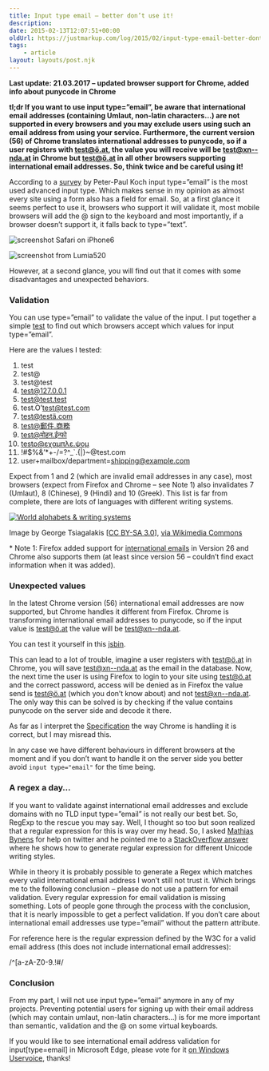 ```yaml
---
title: Input type email – better don’t use it!
description: 
date: 2015-02-13T12:07:51+00:00
oldUrl: https://justmarkup.com/log/2015/02/input-type-email-better-dont-use-it/
tags:
    - article
layout: layouts/post.njk
---
```


**Last update: 21.03.2017 – updated browser support for Chrome, added info about punycode in Chrome**

**tl;dr If you want to use input type=”email”, be aware that international email addresses (containing Umlaut, non-latin characters…) are not supported in every browsers and you may exclude users using such an email address from using your service. Furthermore, the current version (56) of Chrome translates international addresses to punycode, so if a user registers with test@ö.at, the value you will receive will be test@xn--nda.at in Chrome but test@ö.at in all other browsers supporting international email addresses. So, think twice and be careful using it!**

According to a [survey](http://www.quirksmode.org/blog/archives/2015/02/poll_results_po.html) by Peter-Paul Koch input type=”email” is the most used advanced input type. Which makes sense in my opinion as almost every site using a form also has a field for email. So, at a first glance it seems perfect to use it, browsers who support it will validate it, most mobile browsers will add the @ sign to the keyboard and most importantly, if a browser doesn’t support it, it falls back to type=”text”.

![screenshot Safari on iPhone6](https://justmarkup.com/log/wp-content/uploads/2015/02/safari_iphone6.png)

![screenshot from Lumia520](https://justmarkup.com/log/wp-content/uploads/2015/02/windows81_lumia520.png)

However, at a second glance, you will find out that it comes with some disadvantages and unexpected behaviors.

### Validation

You can use type=”email” to validate the value of the input. I put together a simple [test](https://jsbin.com/vakucin/2/edit?html,outputt) to find out which browsers accept which values for input type=”email”.

Here are the values I tested:  
1) test  
2) test@  
3) test@test  
4) test@127.0.0.1  
5) test@test.test  
6) test.O’test@test.com  
7) test@testä.com  
8) test@郵件.商務  
9) test@मोहन.ईन्फो  
10) testρ@εχαμπλε.ψομ  
11) !#$%&’\*+-/=?^\_\`.{|}~@test.com  
12) user+mailbox/department=shipping@example.com

Expect from 1 and 2 (which are invalid email addresses in any case), most browsers (expect from Firefox and Chrome – see Note 1) also invalidates 7 (Umlaut), 8 (Chinese), 9 (Hindi) and 10 (Greek). This list is far from complete, there are lots of languages with different writing systems.

[![World alphabets & writing systems](//upload.wikimedia.org/wikipedia/commons/thumb/a/aa/World_alphabets_%26_writing_systems.svg/1000px-World_alphabets_%26_writing_systems.svg.png)](http://commons.wikimedia.org/wiki/File%3AWorld_alphabets_%26_writing_systems.svg "By George Tsiagalakis [CC BY-SA 3.0 (http://creativecommons.org/licenses/by-sa/3.0)], via Wikimedia Commons")

Image by George Tsiagalakis \[[CC BY-SA 3.0](http://creativecommons.org/licenses/by-sa/3.0)\], [via Wikimedia Commons](http://commons.wikimedia.org/wiki/File%3AWorld_alphabets_%26_writing_systems.svg)

\* Note 1: Firefox added support for [international emails](https://bugzilla.mozilla.org/show_bug.cgi?id=618876) in Version 26 and Chrome also supports them (at least since version 56 – couldn’t find exact information when it was added).

### Unexpected values

In the latest Chrome version (56) international email addresses are now supported, but Chrome handles it different from Firefox. Chrome is transforming international email addresses to punycode, so if the input value is test@ö.at the value will be test@xn--nda.at.

You can test it yourself in this [jsbin](http://jsbin.com/nuqovod/2/edit?html,js,console,output).

This can lead to a lot of trouble, imagine a user registers with test@ö.at in Chrome, you will save test@xn--nda.at as the email in the database. Now, the next time the user is using Firefox to login to your site using test@ö.at and the correct password, access will be denied as in Firefox the value send is test@ö.at (which you don’t know about) and not test@xn--nda.at. The only way this can be solved is by checking if the value contains punycode on the server side and decode it there.

As far as I interpret the [Specification](https://www.w3.org/TR/html5/forms.html#e-mail-state-(type=email)) the way Chrome is handling it is correct, but I may misread this.

In any case we have different behaviours in different browsers at the moment and if you don’t want to handle it on the server side you better avoid `input type="email"` for the time being.

### A regex a day…

If you want to validate against international email addresses and exclude domains with no TLD input type=”email” is not really our best bet. So, RegExp to the rescue you may say. Well, I thought so too but soon realized that a regular expression for this is way over my head. So, I asked [Mathias Bynens](https://twitter.com/mathias) for help on twitter and he pointed me to a [StackOverflow answer](http://stackoverflow.com/questions/27829640/how-to-match-unicode-by-writing-system-script/27858354#27858354) where he shows how to generate regular expression for different Unicode writing styles.

While in theory it is probably possible to generate a Regex which matches every valid international email address I won’t still not trust it. Which brings me to the following conclusion – please do not use a pattern for email validation. Every regular expression for email validation is missing something. Lots of people gone through the process with the conclusion, that it is nearly impossible to get a perfect validation. If you don’t care about international email addresses use type=”email” without the pattern attribute.

For reference here is the regular expression defined by the W3C for a valid email address (this does not include international email addresses):

/^\[a-zA-Z0-9.!#$%&’\*+/=?^\_\`{|}~-\]+@\[a-zA-Z0-9-\]+(?:\\.\[a-zA-Z0-9-\]+)\*$/

### Conclusion

From my part, I will not use input type=”email” anymore in any of my projects. Preventing potential users for signing up with their email address (which may contain umlaut, non-latin characters…) is for me more important than semantic, validation and the @ on some virtual keyboards.

If you would like to see international email address validation for input\[type=email\] in Microsoft Edge, please vote for it [on Windows Uservoice](https://windows.uservoice.com/forums/285214-microsoft-edge/suggestions/7855248-support-international-email-address-validation-for), thanks!